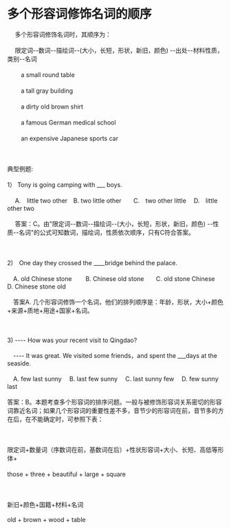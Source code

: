 # 多个形容词修饰名词的顺序
 	
　 多个形容词修饰名词时，其顺序为：<br><br>
　 限定词--数词--描绘词--(大小，长短，形状，新旧，颜色) --出处--材料性质，类别--名词<br><br>
　　 a small round table<br><br>
　　 a tall gray building<br><br>
　　 a dirty old brown shirt<br><br>
　　 a famous German medical school<br><br>
　　 an expensive Japanese sports car<br><br>
<br><br>
典型例题:<br><br>
1） Tony is going camping with ___ boys.　<br><br>
　 A.　little two other　B. two little other　　C.　two other little　 D.　little other two<br><br>
　 答案：C。由"限定词--数词--描绘词--(大小，长短，形状，新旧，颜色) --性质--名词"的公式可知数词，描绘词，性质依次顺序，只有C符合答案。<br><br>
<br><br>
2)　One day they crossed the ____bridge behind the palace.<br><br>
　A. old Chinese stone　　 B. Chinese old stone　　C. old stone Chinese　　D. Chinese stone old<br><br>
　答案A. 几个形容词修饰一个名词，他们的排列顺序是：年龄，形状，大小+颜色+来源+质地+用途+国家+名词。<br><br>
<br><br>
3) ---- How was your recent visit to Qingdao?<br><br>
　---- It was great. We visited some friends，and spent the ___days at the seaside.<br><br>
　A. few last sunny　 B. last few sunny　 C. last sunny few　 D. few sunny last<br><br>
答案：B。本题考查多个形容词的排序问题。一般与被修饰形容词关系密切的形容词靠近名词；如果几个形容词的重要性差不多，音节少的形容词在前，音节多的方在后，在不能确定时，可参照下表：<br><br>
<br><br>
限定词+数量词（序数词在前，基数词在后）+性状形容词+大小、长短、高低等形体+<br><br>
those + three + beautiful + large + square　<br><br>
<br><br>
新旧+颜色+国籍+材料+名词<br><br>
old + brown + wood + table